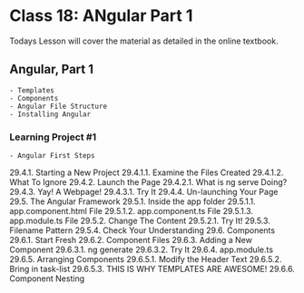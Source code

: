 # Class 18: ANgular Part 1

Todays Lesson will cover the material as detailed in the online textbook.

## Angular, Part 1

    - Templates 
    - Components
    - Angular File Structure
    - Installing Angular
### Learning Project #1
    - Angular First Steps
29.4.1. Starting a New Project
29.4.1.1. Examine the Files Created
29.4.1.2. What To Ignore
29.4.2. Launch the Page
29.4.2.1. What is ng serve Doing?
29.4.3. Yay! A Webpage!
29.4.3.1. Try It
29.4.4. Un-launching Your Page
29.5. The Angular Framework
29.5.1. Inside the app folder
29.5.1.1. app.component.html File
29.5.1.2. app.component.ts File
29.5.1.3. app.module.ts File
29.5.2. Change The Content
29.5.2.1. Try It!
29.5.3. Filename Pattern
29.5.4. Check Your Understanding
29.6. Components
29.6.1. Start Fresh
29.6.2. Component Files
29.6.3. Adding a New Component
29.6.3.1. ng generate
29.6.3.2. Try It
29.6.4. app.module.ts
29.6.5. Arranging Components
29.6.5.1. Modify the Header Text
29.6.5.2. Bring in task-list
29.6.5.3. THIS IS WHY TEMPLATES ARE AWESOME!
29.6.6. Component Nesting